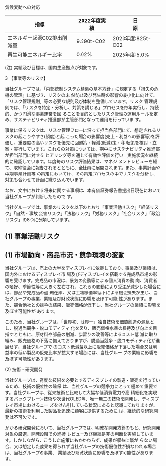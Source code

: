 気候変動への対応

| 指標              | 2022年度実績   | 日<br>原          |
|-----------------|------------|-----------------|
| エネルギー起源C02排出削減量 | 9.290t-C02 | 2023年度:825t-C02 |
| 再生可能エネルギー比率     | 0.02%      | 2025年度:5.0%     |

(注) 実績及び目標は、国内生産拠点が対象です。

3 【事業等のリスク】

当社グループでは、「内部統制システム構築の基本方針」に規定する「損失の危機の管理」に基づき、リスクの未 然防止及び発生時の影響の最小化に向けて、「リスク管理規則」等の必要な規則及び体制を整備しています。リスク 管理規則では、「リスクを特定・分析し、対策を講じる」プロセスを毎年実行し、持続的、かつ円滑な事業運営を図 ることを目的としたリスク管理の運用ルールを定め、サステナビリティ推進部が主管部門となって運用を行っていま す。

事業に係るリスクは、リスク管理フローに沿って担当各部門にて、想定されるリスクの起こりやすさ(頻度)と起 こった場合の影響度(売上・利益への影響等)を評価し、重要度の高いリスクを優先に回避策・軽減(低減)策・移 転策を検討・立案・実行しています。これらの対策については、期中にサステナビリティ推進部が担当部門に対する ヒアリング等を通じて有効性評価を行い、実施状況を継続的に確認しています。年度毎のリスク評価結果は、マネジ メントレビューを経て、取締役会に報告されるとともに、全社員に展開されます。また、事業計画や中期事業計画等 の策定においては、その策定プロセスの中でリスクを分析し、対策も合わせて計画に織り込んでいます。

なお、文中における将来に関する事項は、本有価証券報告書提出日現在において当社グループが判断したもので す。

当社グループでは、事業のリスクを以下のとおり「事業活動リスク」「経済リスク」「自然・事故 災害リスク」「法務リスク」「労務リスク」「社会リスク」「政治リスク」の8つに分類しています。

## (1) 事業活動リスク

## (1) 市場動向・商品市況・競争環境の変動

当社グループは、売上の大半をディスプレイに依拠しており、事業及び業績は、国内外におけるディスプレイ市 場及びディスプレイを搭載する完成品市場の影響を受けます。完成品の市況は、景気の変動等による個人消費の動 向、消費者の嗜好、季節性等に大きく左右され、これらの変動により受注が減少した場合には、部品や完成品の過 剰在庫、又は工場稼働率低下による機会損失が生じ、当社グループの事業、業績及び財政状態に影響を及ぼす可能 性があります。また、競合他社との競争の結果、販売価格が低下し、当社グループの業績に影響を及ぼす可能性が あります。

このため、当社グループは、「世界初、世界一」独自技術を価値創造の源泉とし、脱過当競争・脱コモディティ 化を図り、販売価格水準の維持及び向上を目指すとともに、原材料や部品の削減、歩留りの改善等によるコスト低 減に取り組み、販売価格の下落に備えておりますが、脱過当競争・脱コモディティ化が進展せず、当社グループで のコスト低減幅以上に販売価格が下落した場合又は利益率の低い製品の販売比率が拡大する場合には、当社グルー プの業績に影響を及ぼす可能性があります。

(2) 技術・研究開発

当社グループは、高度な技術を必要とするディスプレイの製造・販売を行っているため、技術の優位性の確保 は、当社グループの競争力にとって極めて重要です。当社グループは、従来技術と比較して大幅な低消費電力や高 精細化を実現するバックプレーン技術や次世代OLED等、唯一無二の技術を開発し、ディスプレイ市場におけるニー ズをけん引している状況にあると認識しておりますが、最新の技術を利用した製品を迅速に顧客に提供するために は、継続的な研究開発は不可欠です。

かかる研究開発において、当社グループでは、明確な開発方針のもと、研究開発対象の厳選、開発段階での進捗 レビュー及び継続是非の判断を実施しています。しかしながら、こうした施策にもかかわらず、成果が収益に繋が らない場合、又は想定した成果を得られず当社グループの技術優位性が損なわれる場合は、当社グループの事業、 業績及び財政状態に影響を及ぼす可能性があります。